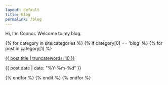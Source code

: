 ```yaml
---
layout: default
title: Blog
permalink: /blog
---
```


Hi, I'm Connor. Welcome to my blog.

{% for category in site.categories %}
{% if category[0] == 'blog' %}
{% for post in category[1] %}
<div class="list-post">
    <div class="list-title">
        <p><a href="{{ post.url }}">{{ post.title | truncatewords: 10 }}</a></p>
    </div>
    <div class="list-date">
        <p>{{ post.date | date: "%Y-%m-%d" }}</p>
    </div>
</div>
{% endfor %}
{% endif %}
{% endfor %}

